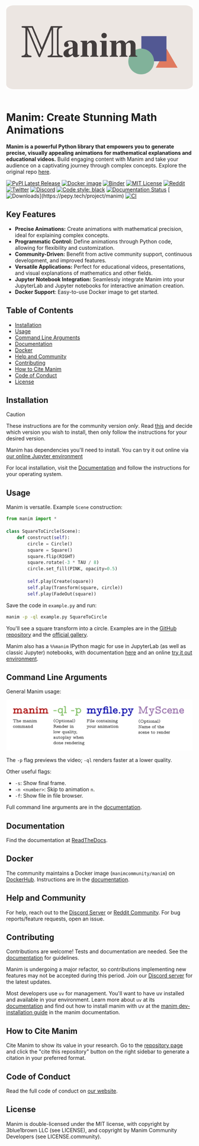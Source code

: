 <p align="center">
    <a href="https://www.manim.community/"><img src="https://raw.githubusercontent.com/ManimCommunity/manim/main/logo/cropped.png"></a>
    <br />
    <br />
</p>

# Manim: Create Stunning Math Animations

**Manim is a powerful Python library that empowers you to generate precise, visually appealing animations for mathematical explanations and educational videos.** Build engaging content with Manim and take your audience on a captivating journey through complex concepts.  Explore the original repo [here](https://github.com/ManimCommunity/manim).

[![PyPI Latest Release](https://img.shields.io/pypi/v/manim.svg?style=flat&logo=pypi)](https://pypi.org/project/manim/)
[![Docker image](https://img.shields.io/docker/v/manimcommunity/manim?color=%23099cec&label=docker%20image&logo=docker)](https://hub.docker.com/r/manimcommunity/manim)
[![Binder](https://mybinder.org/badge_logo.svg)](https://mybinder.org/v2/gh/ManimCommunity/jupyter_examples/HEAD?filepath=basic_example_scenes.ipynb)
[![MIT License](https://img.shields.io/badge/license-MIT-red.svg?style=flat)](http://choosealicense.com/licenses/mit/)
[![Reddit](https://img.shields.io/reddit/subreddit-subscribers/manim.svg?color=orange&label=reddit&logo=reddit)](https://www.reddit.com/r/manim/)
[![Twitter](https://img.shields.io/twitter/url/https/twitter.com/cloudposse.svg?style=social&label=Follow%20%40manim_community)](https://twitter.com/manim_community/)
[![Discord](https://img.shields.io/discord/581738731934056449.svg?label=discord&color=yellow&logo=discord)](https://www.manim.community/discord/)
[![Code style: black](https://img.shields.io/badge/code%20style-black-000000.svg)](https://github.com/psf/black)
[![Documentation Status](https://readthedocs.org/projects/manimce/badge/?version=latest)](https://docs.manim.community/)
[![Downloads](https://pepy.tech/badge/manim/month?)](https://pepy.tech/project/manim)
[![CI](https://github.com/ManimCommunity/manim/workflows/CI/badge.svg)](https://github.com/ManimCommunity/manim/workflows/CI)

## Key Features

*   **Precise Animations:** Create animations with mathematical precision, ideal for explaining complex concepts.
*   **Programmatic Control:**  Define animations through Python code, allowing for flexibility and customization.
*   **Community-Driven:** Benefit from active community support, continuous development, and improved features.
*   **Versatile Applications:** Perfect for educational videos, presentations, and visual explanations of mathematics and other fields.
*   **Jupyter Notebook Integration:** Seamlessly integrate Manim into your JupyterLab and Jupyter notebooks for interactive animation creation.
*   **Docker Support**: Easy-to-use Docker image to get started.

## Table of Contents

-   [Installation](#installation)
-   [Usage](#usage)
-   [Command Line Arguments](#command-line-arguments)
-   [Documentation](#documentation)
-   [Docker](#docker)
-   [Help and Community](#help-with-manim)
-   [Contributing](#contributing)
-   [How to Cite Manim](#how-to-cite-manim)
-   [Code of Conduct](#code-of-conduct)
-   [License](#license)

## Installation

> [!CAUTION]
> These instructions are for the community version _only_. Read [this](https://docs.manim.community/en/stable/faq/installation.html#why-are-there-different-versions-of-manim) and decide which version you wish to install, then only follow the instructions for your desired version.

Manim has dependencies you'll need to install.  You can try it out online via [our online Jupyter environment](https://try.manim.community/)

For local installation, visit the [Documentation](https://docs.manim.community/en/stable/installation.html) and follow the instructions for your operating system.

## Usage

Manim is versatile. Example `Scene` construction:

```python
from manim import *

class SquareToCircle(Scene):
    def construct(self):
        circle = Circle()
        square = Square()
        square.flip(RIGHT)
        square.rotate(-3 * TAU / 8)
        circle.set_fill(PINK, opacity=0.5)

        self.play(Create(square))
        self.play(Transform(square, circle))
        self.play(FadeOut(square))
```

Save the code in `example.py` and run:

```bash
manim -p -ql example.py SquareToCircle
```

You'll see a square transform into a circle. Examples are in the [GitHub repository](example_scenes) and the [official gallery](https://docs.manim.community/en/stable/examples.html).

Manim also has a `%%manim` IPython magic for use in JupyterLab (as well as classic Jupyter) notebooks, with documentation [here](https://docs.manim.community/en/stable/reference/manim.utils.ipython_magic.ManimMagic.html) and an online [try it out environment](https://mybinder.org/v2/gh/ManimCommunity/jupyter_examples/HEAD?filepath=basic_example_scenes.ipynb).

## Command Line Arguments

General Manim usage:

![manim-illustration](https://raw.githubusercontent.com/ManimCommunity/manim/main/docs/source/_static/command.png)

The `-p` flag previews the video; `-ql` renders faster at a lower quality.

Other useful flags:

*   `-s`: Show final frame.
*   `-n <number>`: Skip to animation `n`.
*   `-f`: Show file in file browser.

Full command line arguments are in the [documentation](https://docs.manim.community/en/stable/guides/configuration.html).

## Documentation

Find the documentation at [ReadTheDocs](https://docs.manim.community/).

## Docker

The community maintains a Docker image (`manimcommunity/manim`) on [DockerHub](https://hub.docker.com/r/manimcommunity/manim). Instructions are in the [documentation](https://docs.manim.community/en/stable/installation/docker.html).

## Help and Community

For help, reach out to the [Discord Server](https://www.manim.community/discord/) or [Reddit Community](https://www.reddit.com/r/manim/). For bug reports/feature requests, open an issue.

## Contributing

Contributions are welcome!  Tests and documentation are needed.  See the [documentation](https://docs.manim.community/en/stable/contributing.html) for guidelines.

Manim is undergoing a major refactor, so contributions implementing new features may not be accepted during this period.  Join our [Discord server](https://www.manim.community/discord/) for the latest updates.

Most developers use `uv` for management. You'll want to have uv installed and available in your environment.
Learn more about `uv` at its [documentation](https://docs.astral.sh/uv/) and find out how to install manim with uv at the [manim dev-installation guide](https://docs.manim.community/en/latest/contributing/development.html) in the manim documentation.

## How to Cite Manim

Cite Manim to show its value in your research.  Go to the [repository page](https://github.com/ManimCommunity/manim) and click the "cite this repository" button on the right sidebar to generate a citation in your preferred format.

## Code of Conduct

Read the full code of conduct on [our website](https://docs.manim.community/en/stable/conduct.html).

## License

Manim is double-licensed under the MIT license, with copyright by 3blue1brown LLC (see LICENSE), and copyright by Manim Community Developers (see LICENSE.community).